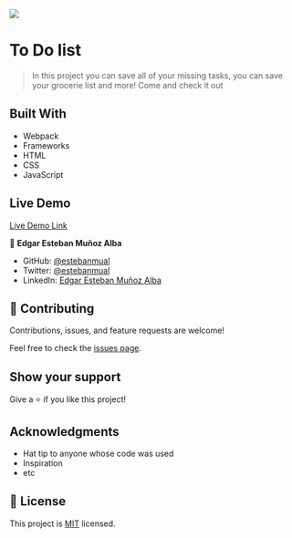 ![](https://img.shields.io/badge/Microverse-blueviolet)

# To Do list

> In this project you can save all of your missing tasks, you can save your grocerie list and more! Come and check it out


## Built With

- Webpack
- Frameworks
- HTML
- CSS
- JavaScript

## Live Demo

[Live Demo Link](https://estebanmual.github.io/To-Do-List/)

👤 **Edgar Esteban Muñoz Alba**

- GitHub: [@estebanmual](https://github.com/estebanmual)
- Twitter: [@estebanmual](https://twitter.com/estebanmual)
- LinkedIn: [Edgar Esteban Muñoz Alba](https://linkedin.com/in/estebanmual)

## 🤝 Contributing

Contributions, issues, and feature requests are welcome!

Feel free to check the [issues page](../../issues/).

## Show your support

Give a ⭐️ if you like this project!

## Acknowledgments

- Hat tip to anyone whose code was used
- Inspiration
- etc

## 📝 License

This project is [MIT](./MIT.md) licensed.
